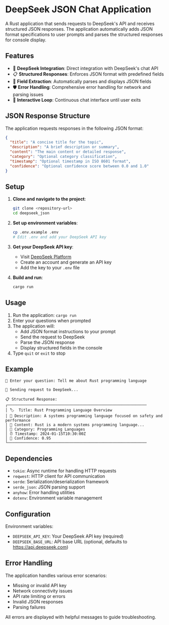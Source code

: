 # DeepSeek JSON Chat Application

A Rust application that sends requests to DeepSeek's API and receives structured JSON responses. The application automatically adds JSON format specifications to user prompts and parses the structured responses for console display.

## Features

- 🤖 **DeepSeek Integration**: Direct integration with DeepSeek's chat API
- 📋 **Structured Responses**: Enforces JSON format with predefined fields
- 🎯 **Field Extraction**: Automatically parses and displays JSON fields
- 🛡️ **Error Handling**: Comprehensive error handling for network and parsing issues
- 🔄 **Interactive Loop**: Continuous chat interface until user exits

## JSON Response Structure

The application requests responses in the following JSON format:

```json
{
  "title": "A concise title for the topic",
  "description": "A brief description or summary", 
  "content": "The main content or detailed response",
  "category": "Optional category classification",
  "timestamp": "Optional timestamp in ISO 8601 format",
  "confidence": "Optional confidence score between 0.0 and 1.0"
}
```

## Setup

1. **Clone and navigate to the project**:
   ```bash
   git clone <repository-url>
   cd deepseek_json
   ```

2. **Set up environment variables**:
   ```bash
   cp .env.example .env
   # Edit .env and add your DeepSeek API key
   ```

3. **Get your DeepSeek API key**:
   - Visit [DeepSeek Platform](https://platform.deepseek.com)
   - Create an account and generate an API key
   - Add the key to your `.env` file

4. **Build and run**:
   ```bash
   cargo run
   ```

## Usage

1. Run the application: `cargo run`
2. Enter your questions when prompted
3. The application will:
   - Add JSON format instructions to your prompt
   - Send the request to DeepSeek
   - Parse the JSON response
   - Display structured fields in the console
4. Type `quit` or `exit` to stop

## Example

```
💬 Enter your question: Tell me about Rust programming language

🔄 Sending request to DeepSeek...

📋 Structured Response:
┌─────────────────────────────────────────────────────────────
│ 🏷️  Title: Rust Programming Language Overview
│ 📝 Description: A systems programming language focused on safety and performance
│ 📄 Content: Rust is a modern systems programming language...
│ 🏪 Category: Programming Languages
│ ⏰ Timestamp: 2024-01-15T10:30:00Z
│ 🎯 Confidence: 0.95
└─────────────────────────────────────────────────────────────
```

## Dependencies

- `tokio`: Async runtime for handling HTTP requests
- `reqwest`: HTTP client for API communication
- `serde`: Serialization/deserialization framework
- `serde_json`: JSON parsing support
- `anyhow`: Error handling utilities
- `dotenv`: Environment variable management

## Configuration

Environment variables:
- `DEEPSEEK_API_KEY`: Your DeepSeek API key (required)
- `DEEPSEEK_BASE_URL`: API base URL (optional, defaults to https://api.deepseek.com)

## Error Handling

The application handles various error scenarios:
- Missing or invalid API key
- Network connectivity issues
- API rate limiting or errors
- Invalid JSON responses
- Parsing failures

All errors are displayed with helpful messages to guide troubleshooting.

